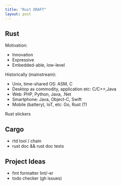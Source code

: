 ```yaml
---
title: "Rust DRAFT"
layout: post
---
```


## Rust ##

Motivation:

- Innovation
- Expressive
- Embedded-able, low-level

Historically (mainstream):
- Unix, time-shared OS: ASM, C
- Desktop as commodity, application etc: C/C++,Java
- Web: PHP, Python, Java, .Net
- Smartphone: Java, Object-C, Swift
- Mobile (battery), IoT, etc: Go, Rust (?)

Rust stickers


## Cargo ##

- rtd tool / chain
- rust doc && rust  doc tests

## Project Ideas ##

- fmt formatter lint/-er
- todo checker (gh issues)

